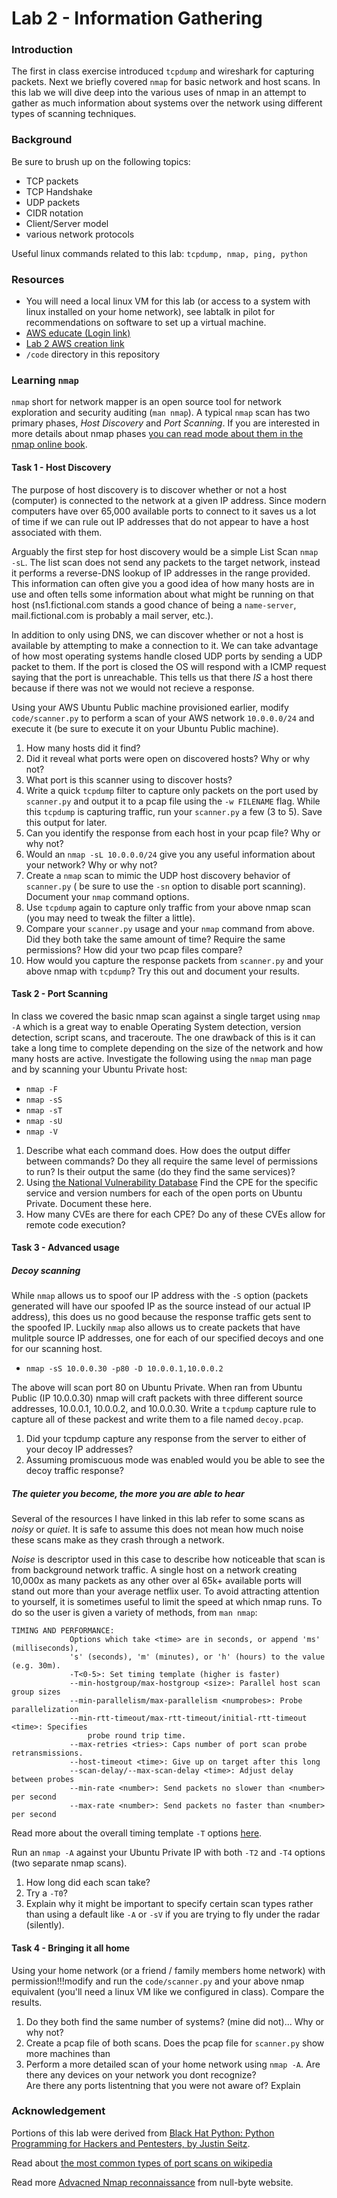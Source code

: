 # Lab 2 - Information Gathering

### Introduction
The first in class exercise introduced `tcpdump` and wireshark for capturing
packets.  Next we briefly covered `nmap` for basic network and host scans.  In
this lab we will dive deep into the various uses of nmap in an attempt to gather as much
information about systems over the network using different types of scanning techniques.

### Background
Be sure to brush up on the following topics:
* TCP packets
* TCP Handshake
* UDP packets
* CIDR notation
* Client/Server model
* various network protocols

Useful linux commands related to this lab:
`tcpdump, nmap, ping, python`

### Resources
* You will need a local linux VM for this lab (or access to a system with linux
  installed on your home network), see labtalk in pilot for recommendations
  on software to set up a virtual machine.
* [AWS educate (Login link)](https://www.awseducate.com/signin/SiteLogin)
* [Lab 2 AWS creation link](https://console.aws.amazon.com/cloudformation/home?region=us-east-1#/stacks/new?stackName=CEG-4900Lab02&templateURL=https:%2F%2Fs3.amazonaws.com%2Fwsu-cecs-cf-templates%2Fceg4900lab2.yml)
* `/code` directory in this repository

### Learning `nmap`
`nmap` short for network mapper is an open source tool for network exploration
and security auditing (`man nmap`).  A typical `nmap` scan has two primary phases, *Host
Discovery* and *Port Scanning*.  If you are interested in more details about
nmap phases [you can read mode about them in the nmap online book](https://nmap.org/book/nmap-phases.html).

#### Task 1 - Host Discovery
The purpose of host discovery is to discover whether or not a host (computer) is connected
to the network at a given IP address.  Since modern computers have over 65,000
available ports to connect to it saves us a lot of time if we can rule out IP
addresses that do not appear to have a host associated with them.

Arguably the first step for host discovery would be a simple List Scan `nmap
-sL`.  The list scan does not send any packets to the target network, instead it
performs a reverse-DNS lookup of IP addresses in the range provided.  This
information can often give you a good idea of how many hosts are in use and
often tells some information about what might be running on that host
(ns1.fictional.com stands a good chance of being a `name-server`,
mail.fictional.com is probably a mail server, etc.).

In addition to only using DNS, we can discover whether or not a host is
available by attempting to make a connection to it.  We can take advantage of
how most operating systems handle closed UDP ports by sending a UDP packet to
them.  If the port is closed the OS will respond with a ICMP request saying that
the port is unreachable.  This tells us that there *IS* a host there because if
there was not we would not recieve a response.

Using your AWS Ubuntu Public machine provisioned earlier, modify
`code/scanner.py` to perform a scan of your AWS network `10.0.0.0/24` and execute it (be sure
to execute it on your Ubuntu Public machine).

1. How many hosts did it find?
2. Did it reveal what ports were open on discovered hosts? Why or why not?
3. What port is this scanner using to discover hosts?
4. Write a quick `tcpdump` filter to capture only packets on the port used by
   `scanner.py` and output it to a pcap file using the `-w FILENAME` flag.
   While this `tcpdump` is capturing traffic, run your `scanner.py` a few (3 to
   5).  Save this output for later.
5. Can you identify the response from each host in your pcap file?  Why or why
   not?  
6. Would an `nmap -sL 10.0.0.0/24` give you any useful information about your
   network?  Why or why not?   
7. Create a `nmap` scan to mimic the UDP host discovery behavior of `scanner.py` (
   be sure to use the `-sn` option to disable port scanning).  Document your `nmap`
   command options.
8. Use `tcpdump` again to capture only traffic from your above nmap scan (you
   may need to tweak the filter a little).
9. Compare your `scanner.py` usage and your `nmap` command from above.  Did they
   both take the same amount of time?  Require the same permissions?  How did
   your two pcap files compare?
0. How would you capture the response packets from `scanner.py` and your above
   nmap with `tcpdump`?  Try this out and document your results.

#### Task 2 - Port Scanning
In class we covered the basic nmap scan against a single target using `nmap -A`
which is a great way to enable Operating System detection, version detection,
script scans, and traceroute.  The one drawback of this is it can take a long
time to complete depending on the size of the network and how many hosts are
active.  Investigate the following using the `nmap` man page and by scanning
your Ubuntu Private host:

* `nmap -F`
* `nmap -sS`
* `nmap -sT`
* `nmap -sU`
* `nmap -V`

1. Describe what each command does.  How does the output differ between
   commands?  Do they all require the same level of permissions to run?  Is
   their output the same (do they find the same services)?
2. Using [the National Vulnerability
   Database](https://nvd.nist.gov/General/News/CPE-Range-Notification) Find the
   CPE for the specific service and version numbers for each of the open ports
   on Ubuntu Private.  Document these here.
3. How many CVEs are there for each CPE?  Do any of these CVEs allow for remote
   code execution?

#### Task 3 - Advanced usage
##### Decoy scanning
While `nmap` allows us to spoof our IP address with the `-S` option (packets
generated will have our spoofed IP as the source instead of our actual IP
address), this does us no good because the response traffic gets sent to the
spoofed IP.  Luckily `nmap` also allows us to create packets that have mulitple
source IP addresses, one for each of our specified decoys and one for our
scanning host.

* `nmap -sS 10.0.0.30 -p80 -D 10.0.0.1,10.0.0.2`

The above will scan port 80 on Ubuntu Private.  When ran from Ubuntu Public (IP
10.0.0.30) nmap will craft packets with three different source addresses,
10.0.0.1, 10.0.0.2, and 10.0.0.30.  Write a `tcpdump` capture rule to capture
all of these packest and write them to a file named `decoy.pcap`.

1. Did your tcpdump capture any response from the server to either of your decoy
   IP addresses?
2. Assuming promiscuous mode was enabled would you be able to see the decoy
   traffic response?

##### The quieter you become, the more you are able to hear
Several of the resources I have linked in this lab refer to some scans as
*noisy* or *quiet*.  It is safe to assume this does not mean how much noise
these scans make as they crash through a network.

*Noise* is descriptor used in this case to describe how noticeable that scan is
from background network traffic.  A single host on a network creating 10,000x as
many packets as any other over al 65k+ available ports will stand out more than
your average netflix user.  To avoid attracting attention to yourself, it is
sometimes useful to limit the speed at which nmap runs.  To do so the user is
given a variety of methods, from `man nmap`:

```
TIMING AND PERFORMANCE:
             Options which take <time> are in seconds, or append 'ms' (milliseconds),
             's' (seconds), 'm' (minutes), or 'h' (hours) to the value (e.g. 30m).
             -T<0-5>: Set timing template (higher is faster)
             --min-hostgroup/max-hostgroup <size>: Parallel host scan group sizes
             --min-parallelism/max-parallelism <numprobes>: Probe parallelization
             --min-rtt-timeout/max-rtt-timeout/initial-rtt-timeout <time>: Specifies
                 probe round trip time.
             --max-retries <tries>: Caps number of port scan probe retransmissions.
             --host-timeout <time>: Give up on target after this long
             --scan-delay/--max-scan-delay <time>: Adjust delay between probes
             --min-rate <number>: Send packets no slower than <number> per second
             --max-rate <number>: Send packets no faster than <number> per second
```

Read more about the overall timing template `-T` options
[here](https://nmap.org/book/performance-timing-templates.html).

Run an `nmap -A` against your Ubuntu Private IP with both `-T2` and `-T4`
options (two separate nmap scans).

1. How long did each scan take?
2. Try a `-T0`?
3. Explain why it might be important to specify certain scan types rather than
   using a default like `-A` or `-sV` if you are trying to fly under the radar
   (silently).


#### Task 4 - Bringing it all home
Using your home network (or a friend / family members home network) with
permission!!!modify and run the `code/scanner.py` and your above nmap
equivalent (you'll need a linux VM like we configured in class).  Compare the
results.

1. Do they both find the same number of systems? (mine did not)...  Why or why
   not?
2. Create a pcap file of both scans.  Does the pcap file for `scanner.py` show
   more machines than  
3. Perform a more detailed scan of your home network using `nmap -A`. Are there
   any devices on your network you dont recognize?  
   Are there any ports listentning that you were not aware of?  Explain


### Acknowledgement
Portions of this lab were derived from [Black Hat Python: Python Programming for
Hackers and Pentesters, by Justin Seitz](https://nostarch.com/blackhatpython).

Read about [the most common types of port scans on
wikipedia](https://en.wikipedia.org/wiki/Port_scanner#Types)

Read more [Advacned Nmap reconnaissance](https://null-byte.wonderhowto.com/how-to/hack-like-pro-advanced-nmap-for-reconnaissance-0151619/)
from null-byte website.

